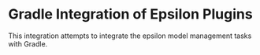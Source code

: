 Gradle Integration of Epsilon Plugins
===

This integration attempts to integrate the epsilon model management tasks with Gradle.